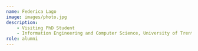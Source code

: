 ```yaml
---
name: Federica Lago
image: images/photo.jpg
description: 
	- Visiting PhD Student
	- Information Engineering and Computer Science, University of Trento
role: alumni
---
```


